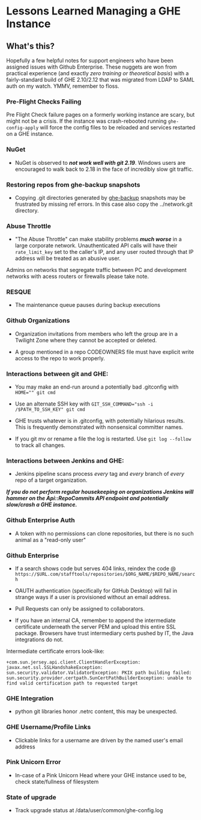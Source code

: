 # Lessons Learned Managing a GHE Instance



## What's this?

Hopefully a few helpful notes for support engineers who have been assigned issues with Github Enterprise. These nuggets are won from practical experience (and exactly *zero training or theoretical basis*) with a fairly-standard build of GHE 2.10/2.12 that was migrated from LDAP to SAML auth on my watch. YMMV, remember to floss.


### Pre-Flight Checks Failing

Pre Flight Check failure pages on a formerly working instance are scary, but might not be a crisis. If the instance was crash-rebooted running ```ghe-config-apply``` will force the config files to be reloaded and services restarted on a GHE instance.



### NuGet

* NuGet is observed to ***not work well with git 2.19***. Windows users are encouraged to walk back to 2.18 in the face of incredibly slow git traffic.
  
  
  
### Restoring repos from ghe-backup snapshots

* Copying .git directories generated by [ghe-backup](https://github.com/github/backup-utils) snapshots may be frustrated by missing ref errors. In this case also copy the ../network.git directory.
  
  
  
### Abuse Throttle

* "The Abuse Throttle" can make stability problems ***much worse*** in a large corporate network. Unauthenticated API calls will have their ```rate_limit_key``` set to the caller's IP, and any user routed through that IP address will be treated as an abusive user. 
 
 
Admins on networks that segregate traffic between PC and development networks with acess routers or firewalls please take note. 
  
  
  
### RESQUE

  * The maintenance queue pauses during backup executions
  

### Github Organizations

* Organization invitations from members who left the group are in a Twilight Zone where they cannot be accepted or deleted.

* A group mentioned in a repo CODEOWNERS file must have explicit write access to the repo to work properly.


### Interactions between git and GHE:

* You may make an end-run around a potentially bad .gitconfig with ```HOME="" git cmd```

* Use an alternate SSH key with ```GIT_SSH_COMMAND="ssh -i /$PATH_TO_SSH_KEY" git cmd```

* GHE trusts whatever is in .gitconfig, with potentially hilarious results. This is frequently demonstrated with nonsensical committer names.

* If you git mv or rename a file the log is restarted. Use ```git log --follow``` to track all changes.



### Interactions between Jenkins and GHE:

* Jenkins pipeline scans process *every* tag and *every* branch of *every* repo of a target organization.  

***If you do not perform regular housekeeping on organizations Jenkins will hammer on the Api::RepoCommits API endpoint and potentially slow/crash a GHE instance.***



### Github Enterprise Auth

* A token with no permissions can clone repositories, but there is no such animal as a "read-only user"



### Github Enterprise

* If a search shows code but serves 404 links, reindex the code @ ```https://$URL.com/stafftools/repositories/$ORG_NAME/$REPO_NAME/search```  

* OAUTH authentication (specifically for GitHub Desktop) will fail in strange ways if a user is provisioned without an email address.  

* Pull Requests can only be assigned to collaborators.  

* If you have an internal CA, remember to append the intermediate certificate underneath the server PEM and upload this entire SSL package. Browsers have trust intermediary certs pushed by IT, the Java integrations do not.

Intermediate certificate errors look-like:

```
+com.sun.jersey.api.client.ClientHandlerException: javax.net.ssl.SSLHandshakeException: sun.security.validator.ValidatorException: PKIX path building failed: sun.security.provider.certpath.SunCertPathBuilderException: unable to find valid certification path to requested target
```
  
  
  
### GHE Integration

* python git libraries honor .netrc content, this may be unexpected.



### GHE Username/Profile Links

* Clickable links for a username are driven by the named user's email address
  

### Pink Unicorn Error

* In-case of a Pink Unicorn Head where your GHE instance used to be, check state/fullness of filesystem


### State of upgrade

* Track upgrade status at /data/user/common/ghe-config.log
